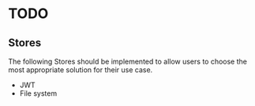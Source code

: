 # TODO

## Stores

The following Stores should be implemented to allow users to choose the most appropriate solution for 
their use case.

- JWT
- File system